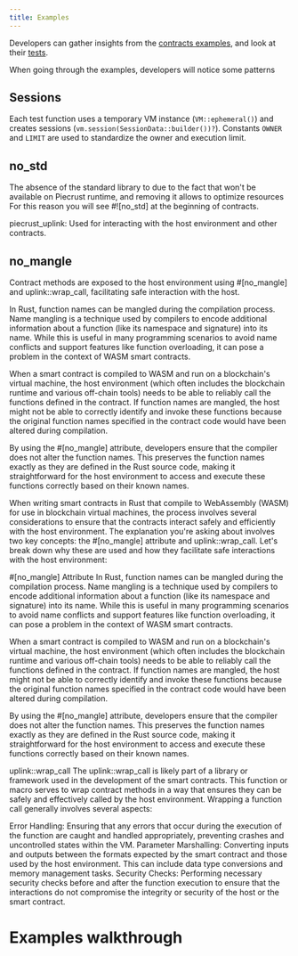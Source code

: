 ```yaml
---
title: Examples
---
```


Developers can gather insights from the <a href="https://github.com/dusk-network/piecrust/tree/main/contracts" target="_blank" >contracts examples</a>, and look at their <a href="https://github.com/dusk-network/piecrust/tree/main/piecrust/tests" target="_blank" >tests</a>.

When going through the examples, developers will notice some patterns

## Sessions
Each test function uses a temporary VM instance (```VM::ephemeral()```) and creates sessions (```vm.session(SessionData::builder())?```).
Constants ```OWNER``` and ```LIMIT``` are used to standardize the owner and execution limit.

## no_std
The absence of the standard library to due to the fact that won't be available on Piecrust runtime, and removing it allows to optimize resources For this reason you will see #![no_std] at the beginning of contracts.

piecrust_uplink: Used for interacting with the host environment and other contracts.

## no_mangle
Contract methods are exposed to the host environment using #[no_mangle] and uplink::wrap_call, facilitating safe interaction with the host.

In Rust, function names can be mangled during the compilation process. Name mangling is a technique used by compilers to encode additional information about a function (like its namespace and signature) into its name. While this is useful in many programming scenarios to avoid name conflicts and support features like function overloading, it can pose a problem in the context of WASM smart contracts.

When a smart contract is compiled to WASM and run on a blockchain's virtual machine, the host environment (which often includes the blockchain runtime and various off-chain tools) needs to be able to reliably call the functions defined in the contract. If function names are mangled, the host might not be able to correctly identify and invoke these functions because the original function names specified in the contract code would have been altered during compilation.

By using the #[no_mangle] attribute, developers ensure that the compiler does not alter the function names. This preserves the function names exactly as they are defined in the Rust source code, making it straightforward for the host environment to access and execute these functions correctly based on their known names.




When writing smart contracts in Rust that compile to WebAssembly (WASM) for use in blockchain virtual machines, the process involves several considerations to ensure that the contracts interact safely and efficiently with the host environment. The explanation you're asking about involves two key concepts: the #[no_mangle] attribute and uplink::wrap_call. Let's break down why these are used and how they facilitate safe interactions with the host environment:

#[no_mangle] Attribute
In Rust, function names can be mangled during the compilation process. Name mangling is a technique used by compilers to encode additional information about a function (like its namespace and signature) into its name. While this is useful in many programming scenarios to avoid name conflicts and support features like function overloading, it can pose a problem in the context of WASM smart contracts.

When a smart contract is compiled to WASM and run on a blockchain's virtual machine, the host environment (which often includes the blockchain runtime and various off-chain tools) needs to be able to reliably call the functions defined in the contract. If function names are mangled, the host might not be able to correctly identify and invoke these functions because the original function names specified in the contract code would have been altered during compilation.

By using the #[no_mangle] attribute, developers ensure that the compiler does not alter the function names. This preserves the function names exactly as they are defined in the Rust source code, making it straightforward for the host environment to access and execute these functions correctly based on their known names.

uplink::wrap_call
The uplink::wrap_call is likely part of a library or framework used in the development of the smart contracts. This function or macro serves to wrap contract methods in a way that ensures they can be safely and effectively called by the host environment. Wrapping a function call generally involves several aspects:

Error Handling: Ensuring that any errors that occur during the execution of the function are caught and handled appropriately, preventing crashes and uncontrolled states within the VM.
Parameter Marshalling: Converting inputs and outputs between the formats expected by the smart contract and those used by the host environment. This can include data type conversions and memory management tasks.
Security Checks: Performing necessary security checks before and after the function execution to ensure that the interactions do not compromise the integrity or security of the host or the smart contract.



# Examples walkthrough

